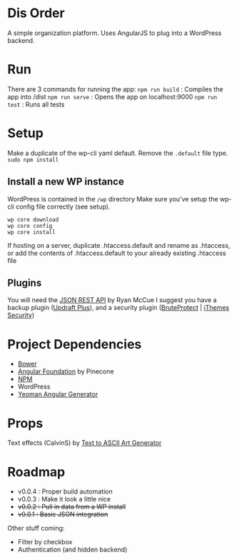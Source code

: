 # Dis Order

A simple organization platform. Uses AngularJS to plug into a WordPress backend.

# Run
There are 3 commands for running the app:
`npm run build` : Compiles the app into /dist
`npm run serve` : Opens the app on localhost:9000
`npm run test` : Runs all tests

# Setup
Make a duplicate of the wp-cli yaml default. Remove the `.default` file type.
`sudo npm install`

## Install a new WP instance
WordPress is contained in the `/wp` directory
Make sure you've setup the wp-cli config file correctly (see setup).
```
wp core download
wp core config
wp core install
```

If hosting on a server, duplicate .htaccess.default and rename as .htaccess, or add the contents of .htaccess.default to your already existing .htaccess file

## Plugins
You will need the [JSON REST API](https://wordpress.org/plugins/json-rest-api/) by Ryan McCue
I suggest you have a backup plugin ([Updraft Plus](https://wordpress.org/plugins/updraftplus/)), and a security plugin ([BruteProtect](https://wordpress.org/plugins/bruteprotect/) | [iThemes Security](https://wordpress.org/plugins/better-wp-security/))

# Project Dependencies 
- [Bower](http://bower.io)
- [Angular Foundation](https://github.com/pineconellc/angular-foundation) by Pinecone
- [NPM](https://www.npmjs.org/)
- WordPress
- [Yeoman Angular Generator](https://github.com/yeoman/generator-angular)


# Props
Text effects (CalvinS) by [Text to ASCII Art Generator](http://patorjk.com/software/taag/)

# Roadmap
- v0.0.4 : Proper build automation
- v0.0.3 : Make it look a little nice
- ~~v0.0.2 : Pull in data from a WP install~~
- ~~v0.0.1 : Basic JSON integration~~

Other stuff coming:
- Filter by checkbox
- Authentication (and hidden backend)